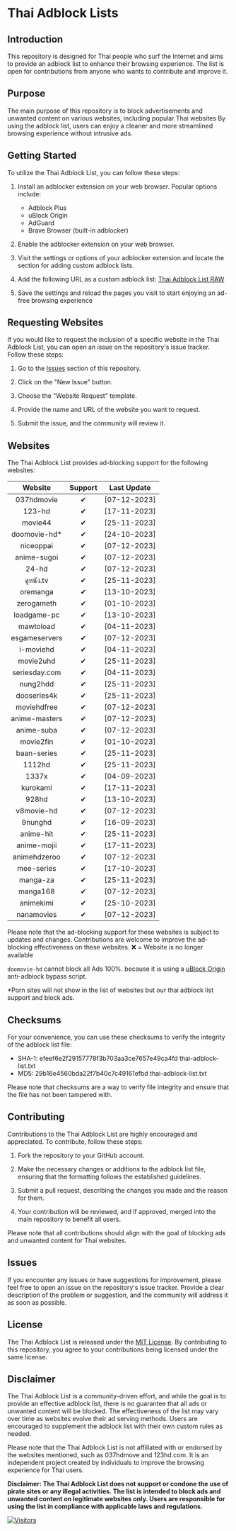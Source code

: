 # Thai Adblock Lists

## Introduction

This repository is designed for Thai people who surf the Internet and aims to provide an adblock list to enhance their browsing experience. The list is open for contributions from anyone who wants to contribute and improve it.

## Purpose

The main purpose of this repository is to block advertisements and unwanted content on various websites, including popular Thai websites By using the adblock list, users can enjoy a cleaner and more streamlined browsing experience without intrusive ads.

## Getting Started

To utilize the Thai Adblock List, you can follow these steps:

1. Install an adblocker extension on your web browser. Popular options include:

   - Adblock Plus
   - uBlock Origin
   - AdGuard
   - Brave Browser (built-in adblocker)

2. Enable the adblocker extension on your web browser.
3. Visit the settings or options of your adblocker extension and locate the section for adding custom adblock lists.
4. Add the following URL as a custom adblock list: [Thai Adblock List RAW](https://raw.githubusercontent.com/PhyschicWinter9/thai-adblock-list/main/thai-adblock-list.txt)
5. Save the settings and reload the pages you visit to start enjoying an ad-free browsing experience

## Requesting Websites

If you would like to request the inclusion of a specific website in the Thai Adblock List, you can open an issue on the repository's issue tracker. Follow these steps:

1. Go to the [Issues](https://github.com/PhyschicWinter9/thai-adblock-list/issues) section of this repository.

2. Click on the "New Issue" button.

3. Choose the "Website Request" template.

4. Provide the name and URL of the website you want to request.

5. Submit the issue, and the community will review it.

## Websites

The Thai Adblock List provides ad-blocking support for the following websites:

|    Website    | Support  | Last Update  |
| :-----------: | :------: | :----------: |
|  037hdmovie   | &#10004; | [07-12-2023] |
|    123-hd     | &#10004; | [17-11-2023] |
|    movie44    | &#10004; | [25-11-2023] |
| doomovie-hd\* | &#10004; | [24-10-2023] |
|   niceoppai   | &#10004; | [07-12-2023] |
|  anime-sugoi  | &#10004; | [07-12-2023] |
|     24-hd     | &#10004; | [07-12-2023] |
|   ดูหนัง.tv    | &#10004; | [25-11-2023] |
|   oremanga    | &#10004; | [13-10-2023] |
|  zerogameth   | &#10004; | [01-10-2023] |
|  loadgame-pc  | &#10004; | [13-10-2023] |
|   mawtoload   | &#10004; | [04-11-2023] |
| esgameservers | &#10004; | [07-12-2023] |
|   i-moviehd   | &#10004; | [04-11-2023] |
|   movie2uhd   | &#10004; | [25-11-2023] |
| seriesday.com | &#10004; | [04-11-2023] |
|   nung2hdd    | &#10004; | [25-11-2023] |
|  dooseries4k  | &#10004; | [25-11-2023] |
|  moviehdfree  | &#10004; | [07-12-2023] |
| anime-masters | &#10004; | [07-12-2023] |
|  anime-suba   | &#10004; | [07-12-2023] |
|   movie2fin   | &#10004; | [01-10-2023] |
|  baan-series  | &#10004; | [25-11-2023] |
|    1112hd     | &#10004; | [25-11-2023] |
|     1337x     | &#10004; | [04-09-2023] |
|   kurokami    | &#10004; | [17-11-2023] |
|     928hd     | &#10004; | [13-10-2023] |
|  v8movie-hd   | &#10004; | [07-12-2023] |
|    9nunghd    | &#10004; | [16-09-2023] |
|   anime-hit   | &#10004; | [25-11-2023] |
|  anime-mojii  | &#10004; | [17-11-2023] |
| animehdzeroo  | &#10004; | [07-12-2023] |
|  mee-series   | &#10004; | [17-10-2023] |
|   manga-za    | &#10004; | [25-11-2023] |
|   manga168    | &#10004; | [07-12-2023] |
|   animekimi   | &#10004; | [25-10-2023] |
|  nanamovies   | &#10004; | [07-12-2023] |

Please note that the ad-blocking support for these websites is subject to updates and changes. Contributions are welcome to improve the ad-blocking effectiveness on these websites. ❌ = Website is no longer available

`doomovie-hd` cannot block all Ads 100%. because it is using a [uBlock Origin](https://ublockorigin.com/) anti-adblock bypass script.

\*Porn sites will not show in the list of websites but our thai adblock list support and block ads.

## Checksums

For your convenience, you can use these checksums to verify the integrity of the adblock list file:

- SHA-1: efeef6e2f29157778f3b703aa3ce7657e49ca4fd  thai-adblock-list.txt
- MD5: 29b16e4560bda22f7b40c7c49161efbd  thai-adblock-list.txt

Please note that checksums are a way to verify file integrity and ensure that the file has not been tampered with.

## Contributing

Contributions to the Thai Adblock List are highly encouraged and appreciated. To contribute, follow these steps:

1. Fork the repository to your GitHub account.

2. Make the necessary changes or additions to the adblock list file, ensuring that the formatting follows the established guidelines.

3. Submit a pull request, describing the changes you made and the reason for them.

4. Your contribution will be reviewed, and if approved, merged into the main repository to benefit all users.

Please note that all contributions should align with the goal of blocking ads and unwanted content for Thai websites.

## Issues

If you encounter any issues or have suggestions for improvement, please feel free to open an issue on the repository's issue tracker. Provide a clear description of the problem or suggestion, and the community will address it as soon as possible.

## License

The Thai Adblock List is released under the [MIT License](https://opensource.org/licenses/MIT). By contributing to this repository, you agree to your contributions being licensed under the same license.

## Disclaimer

The Thai Adblock List is a community-driven effort, and while the goal is to provide an effective adblock list, there is no guarantee that all ads or unwanted content will be blocked. The effectiveness of the list may vary over time as websites evolve their ad serving methods. Users are encouraged to supplement the adblock list with their own custom rules as needed.

Please note that the Thai Adblock List is not affiliated with or endorsed by the websites mentioned, such as 037hdmove and 123hd.com. It is an independent project created by individuals to improve the browsing experience for Thai users.

**Disclaimer: The Thai Adblock List does not support or condone the use of pirate sites or any illegal activities. The list is intended to block ads and unwanted content on legitimate websites only. Users are responsible for using the list in compliance with applicable laws and regulations.**

[![Visitors](https://api.visitorbadge.io/api/combined?path=https%3A%2F%2Fgithub.com%2FPhyschicWinter9%2Fthai-adblock-list&labelColor=%232ccce4&countColor=%23263759&labelStyle=upper)](https://visitorbadge.io/status?path=https%3A%2F%2Fgithub.com%2FPhyschicWinter9%2Fthai-adblock-list)
